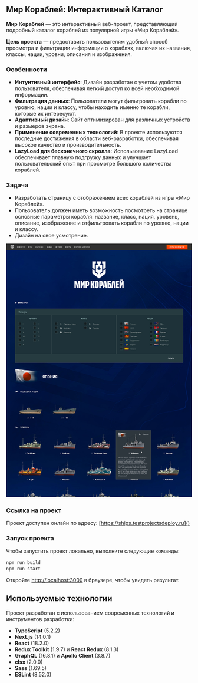 ## Мир Кораблей: Интерактивный Каталог

**Мир Кораблей** — это интерактивный веб-проект, представляющий подробный каталог кораблей из популярной игры «Мир Кораблей».

**Цель проекта** — предоставить пользователям удобный способ просмотра и фильтрации информации о кораблях, включая их названия, классы, нации, уровни, описания и изображения.

### Особенности
- **Интуитивный интерфейс**: Дизайн разработан с учетом удобства пользователя, обеспечивая легкий доступ ко всей необходимой информации.
- **Фильтрация данных**: Пользователи могут фильтровать корабли по уровню, нации и классу, чтобы находить именно те корабли, которые их интересуют.
- **Адаптивный дизайн**: Сайт оптимизирован для различных устройств и размеров экрана.
- **Применение современных технологий**: В проекте используются последние достижения в области веб-разработки, обеспечивая высокое качество и производительность.
- **LazyLoad для бесконечного скролла**: Использование LazyLoad обеспечивает плавную подгрузку данных и улучшает пользовательский опыт при просмотре большого количества кораблей.

### Задача
- Разработать страницу с отображением всех кораблей из игры «Мир Кораблей».
- Пользователь должен иметь возможность посмотреть на странице основные параметры корабля: название, класс, нация, уровень, описание, изображение и отфильтровать корабли по уровню, нации и классу.
- Дизайн на свое усмотрение.

![Скриншот страницы](https://raw.githubusercontent.com/rodandr13/world-of-ships/main/public/images/ships_page.jpg)

### Ссылка на проект

Проект доступен онлайн по адресу: [https://ships.testprojectsdeploy.ru]() 


### Запуск проекта

Чтобы запустить проект локально, выполните следующие команды:

```bash
npm run build
npm run start
```

Откройте [http://localhost:3000](http://localhost:3000) в браузере, чтобы увидеть результат.

## Используемые технологии

Проект разработан с использованием современных технологий и инструментов разработки:

- **TypeScript** (5.2.2)
- **Next.js** (14.0.1)
- **React** (18.2.0)
- **Redux Toolkit** (1.9.7) и **React Redux** (8.1.3)
- **GraphQL** (16.8.1) и **Apollo Client** (3.8.7)
- **clsx** (2.0.0)
- **Sass** (1.69.5)
- **ESLint** (8.52.0)